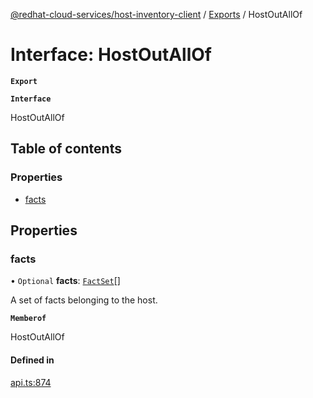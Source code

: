 [@redhat-cloud-services/host-inventory-client](../README.md) / [Exports](../modules.md) / HostOutAllOf

# Interface: HostOutAllOf

**`Export`**

**`Interface`**

HostOutAllOf

## Table of contents

### Properties

- [facts](HostOutAllOf.md#facts)

## Properties

### facts

• `Optional` **facts**: [`FactSet`](FactSet.md)[]

A set of facts belonging to the host.

**`Memberof`**

HostOutAllOf

#### Defined in

[api.ts:874](https://github.com/RedHatInsights/javascript-clients/blob/master/packages/host-inventory/api.ts#L874)
